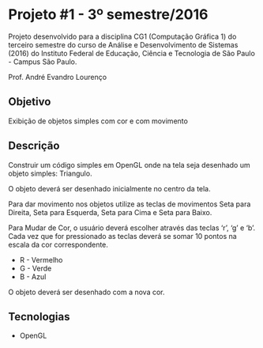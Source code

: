 # Projeto #1 - 3º semestre/2016

Projeto desenvolvido para a disciplina CG1 (Computação Gráfica 1) do terceiro semestre do curso de Análise e Desenvolvimento de Sistemas (2016) do Instituto Federal de Educação, Ciência e Tecnologia de São Paulo - Campus São Paulo. 

Prof. André Evandro Lourenço

## Objetivo
Exibição de objetos simples com cor e com movimento

## Descrição
Construir um código simples em OpenGL onde na tela seja desenhado um objeto simples: Triangulo.

O objeto deverá ser desenhado inicialmente no centro da tela.

Para dar movimento nos objetos utilize as teclas de movimentos Seta para Direita, Seta para Esquerda,
Seta para Cima e Seta para Baixo.

Para Mudar de Cor, o usuário deverá escolher através das teclas ‘r’, ‘g’ e ‘b’. Cada vez que for pressionado
as teclas deverá se somar 10 pontos na escala da cor correspondente.
- R - Vermelho
- G - Verde
- B - Azul

O objeto deverá ser desenhado com a nova cor.

## Tecnologias

- OpenGL
